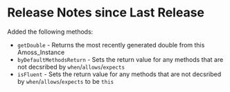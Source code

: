 # Release Notes since Last Release

Added the following methods:
* `getDouble` - Returns the most recently generated double from this Amoss_Instance
* `byDefaultMethodsReturn` - Sets the return value for any methods that are not decsribed by `when`/`allows`/`expects`
* `isFluent` - Sets the return value for any methods that are not decsribed by `when`/`allows`/`expects` to be `this`

